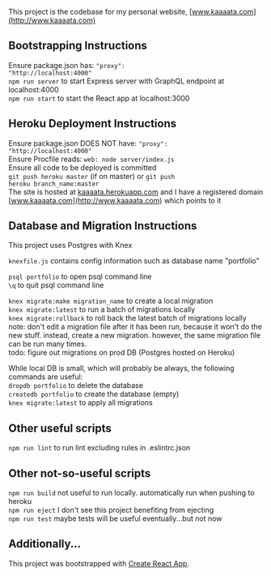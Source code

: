 This project is the codebase for my personal website, [www.kaaaata.com](http://www.kaaaata.com)  

## Bootstrapping Instructions
Ensure package.json has: <code>"proxy": "http://localhost:4000"</code>  
<code>npm run server</code> to start Express server with GraphQL endpoint at localhost:4000  
<code>npm run start</code> to start the React app at localhost:3000  

## Heroku Deployment Instructions
Ensure package.json DOES NOT have: <code>"proxy": "http://localhost:4000"</code>  
Ensure Procfile reads: <code>web: node server/index.js</code>  
Ensure all code to be deployed is committed  
<code>git push heroku master</code> (if on master) or <code>git push heroku branch_name:master</code>  
The site is hosted at [kaaaata.herokuapp.com](https://kaaaata.herokuapp.com) and I have a registered domain [www.kaaaata.com](http://www.kaaaata.com) which points to it  

## Database and Migration Instructions
This project uses Postgres with Knex  

<code>knexfile.js</code> contains config information such as database name "portfolio"  

<code>psql portfolio</code> to open psql command line  
<code>\q</code> to quit psql command line  

<code>knex migrate:make migration_name</code> to create a local migration  
<code>knex migrate:latest</code> to run a batch of migrations locally  
<code>knex migrate:rollback</code> to roll back the latest batch of migrations locally  
note: don't edit a migration file after it has been run, because it won't do the new stuff. instead, create a new migration. however, the same migration file can be run many times.  
todo: figure out migrations on prod DB (Postgres hosted on Heroku)  

While local DB is small, which will probably be always, the following commands are useful:  
<code>dropdb portfolio</code>  to delete the database  
<code>createdb portfolio</code>  to create the database (empty)  
<code>knex migrate:latest</code>  to apply all migrations  

## Other useful scripts
<code>npm run lint</code> to run lint excluding rules in .eslintrc.json  

## Other not-so-useful scripts
<code>npm run build</code> not useful to run locally. automatically run when pushing to heroku  
<code>npm run eject</code> I don't see this project benefiting from ejecting  
<code>npm run test</code> maybe tests will be useful eventually...but not now  

## Additionally...
This project was bootstrapped with [Create React App](https://github.com/facebook/create-react-app).  
